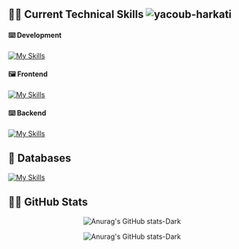 ## 🧑‍💻 Current Technical Skills <img src="https://komarev.com/ghpvc/?username=yacoub-harkati&label=Profile%20views&color=478778&style=flat" alt="yacoub-harkati" /> 

#### ⌨️ Development
[![My Skills](https://skillicons.dev/icons?i=js,ts,c,py,rust)](https://skillicons.dev)
#### 🖼️ Frontend
[![My Skills](https://skillicons.dev/icons?i=react,nextjs,html,css,sass,tailwind,bootstrap,materialui,redux,webpack,regex)](https://skillicons.dev)
#### ⌨️ Backend
[![My Skills](https://skillicons.dev/icons?i=nodejs,express,graphql,postman,linux,bash)](https://skillicons.dev)

## 🌱 Databases

[![My Skills](https://skillicons.dev/icons?i=mongodb,mysql,postgres,firebase,prisma,supabase)](https://skillicons.dev)
## 🦸‍♂️ GitHub Stats

<div align="center">
    
<span>![Anurag's GitHub stats-Dark](https://github-readme-stats.vercel.app/api?username=yacoub-harkati&show_icons=true&theme=codeSTACKr&include_all_commits=true&count_private=true)
    
![Anurag's GitHub stats-Dark](https://github-readme-stats.vercel.app/api/top-langs/?username=yacoub-harkati&layout=compact&langs_count=7&theme=codeSTACKr)</span>
   
</div>


